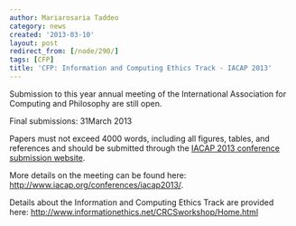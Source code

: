 ```yaml
---
author: Mariarosaria Taddeo
category: news
created: '2013-03-10'
layout: post
redirect_from: [/node/290/]
tags: [CFP]
title: 'CFP: Information and Computing Ethics Track - IACAP 2013'
---
```

Submission to this year annual meeting of the International Association for
Computing and Philosophy are still open.

Final submissions: 31March 2013

Papers must not exceed 4000 words, including all figures, tables, and
references and should be submitted through the [IACAP 2013 conference
submission website](https://www.easychair.org/conferences/?conf=iacap2013
"https://www.easychair.org/conferences/?conf=iacap2013").

More details on the meeting can be found here:
http://www.iacap.org/conferences/iacap2013/.

Details about the Information and Computing Ethics Track are provided here:
http://www.informationethics.net/CRCSworkshop/Home.html

